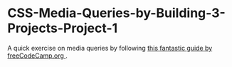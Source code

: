 # CSS-Media-Queries-by-Building-3-Projects-Project-1
A quick exercise on media queries by following [this fantastic guide by freeCodeCamp.org
](https://www.youtube.com/watch?v=aook54SsfhY&ab_channel=freeCodeCamp.org).
